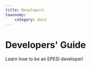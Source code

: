 ```yaml
---
title: Developers
taxonomy:
    category: docs
---
```


# Developers' Guide

Learn how to be an EPESI developer!
